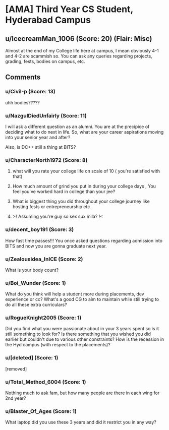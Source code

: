 # [AMA] Third Year CS Student, Hyderabad Campus
## u/IcecreamMan_1006 (Score: 20) (Flair: Misc)
Almost at the end of my College life here at campus, I mean obviously 4-1 and 4-2 are scammish so. You can ask any queries regarding projects, grading, fests, bodies on campus, etc.


## Comments

### u/Civil-p (Score: 13)
uhh bodies?????


### u/NazgulDiedUnfairly (Score: 11)
I will ask a different question as an alumni. You are at the precipice of deciding what to do next in life. So, what are your career aspirations moving into your senior year and after?

Also, is DC++ still a thing at BITS?


### u/CharacterNorth1972 (Score: 8)
1. what will you rate your college life on scale of 10 ( you're satisfied with that)

2. How much amount of grind you put in during your college days , You feel you've worked hard in college than your jee?

3. What is biggest thing you did throughout your college journey like hosting fests or entrepreneurship etc

4. &gt;! Assuming you're guy so sex sux mila? !&lt;


### u/decent_boy191 (Score: 3)
How fast time passes!!! You once asked questions regarding admission into BITS and now you are gonna graduate next year.


### u/Zealousidea_InICE (Score: 2)
What is your body count?


### u/Boi_Wunder (Score: 1)
What do you think will help a student more during placements, dev experience or cc? What's a good CG to aim to maintain while still trying to do all these extra curriculars?


### u/RogueKnight2005 (Score: 1)
Did you find what you were passionate about in your 3 years spent so is it still something to look for? Is there something that you wished you did earlier but couldn't due to various other constraints? How is the recession in the Hyd campus (with respect to the placements)?


### u/[deleted] (Score: 1)
[removed]


### u/Total_Method_6004 (Score: 1)
Nothing much to ask fam, but how many people are there in each wing for 2nd year?


### u/Blaster_Of_Ages (Score: 1)
What laptop did you use these 3 years and did it restrict you in any way?




